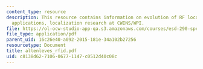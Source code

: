 ```yaml
---
content_type: resource
description: This resource contains information on evolution of RF location sensing,
  applications, localization research at CWINS/WPI.
file: https://ol-ocw-studio-app-qa.s3.amazonaws.com/courses/esd-290-special-topics-in-supply-chain-management-spring-2005/c8138d62710606771147c0512d40c08c_allenleves_rfid.pdf
file_type: application/pdf
parent_uid: 16c26e40-a092-2015-181e-34a102b27256
resourcetype: Document
title: allenleves_rfid.pdf
uid: c8138d62-7106-0677-1147-c0512d40c08c
---
```

